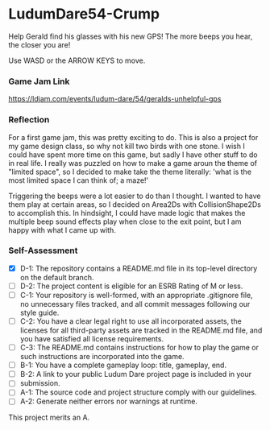 # LudumDare54-Crump
Help Gerald find his glasses with his new GPS! The more beeps you hear, the closer you are!

Use WASD or the ARROW KEYS to move.

### Game Jam Link

https://ldjam.com/events/ludum-dare/54/geralds-unhelpful-gps

### Reflection

For a first game jam, this was pretty exciting to do. This is also a project for my game 
design class, so why not kill two birds with one stone. I wish I could have spent more 
time on this game, but sadly I have other stuff to do in real life. I really was puzzled
on how to make a game aroun the theme of "limited space", so I decided to make take the 
theme literally: 'what is the most limited space I can think of; a maze!'

Triggering the beeps were a lot easier to do than I thought. I wanted to have them play
at certain areas, so I decided on Area2Ds with CollisionShape2Ds to accomplish this. 
In hindsight, I could have made logic that makes the multiple beep sound effects play
when close to the exit point, but I am happy with what I came up with.

### Self-Assessment

- [X] D-1: The repository contains a README.md file in its top-level directory on the
      default branch.
- [ ] D-2: The project content is eligible for an ESRB Rating of M or less.
- [ ] C-1:  Your repository is well-formed, with an appropriate .gitignore file, no
      unnecessary files tracked, and all commit messages following our style guide.
- [ ] C-2: You have a clear legal right to use all incorporated assets, the licenses for
      all third-party assets are tracked in the README.md file, and you have satisfied all
      license requirements.
- [ ] C-3: The README.md contains instructions for how to play the game or such
      instructions are incorporated into the game.
- [ ] B-1: You have a complete gameplay loop: title, gameplay, end.
- [ ] B-2: A link to your public Ludum Dare project page is included in your
- [ ] submission.
- [ ] A-1: The source code and project structure comply with our guidelines.
- [ ] A-2: Generate neither errors nor warnings at runtime.

This project merits an A.
